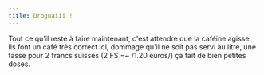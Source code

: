 ```yaml
---
title: Droguaiii !
---
```


Tout ce qu'il reste à faire maintenant, c'est attendre que la caféine agisse.
Ils font un café très correct ici, dommage qu'il ne soit pas servi au litre,
une tasse pour 2 francs suisses (2 FS =~ /1.20 euros/) ça fait de bien petites
doses.

